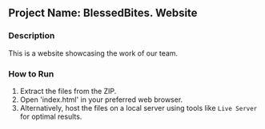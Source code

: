 ## Project Name: BlessedBites. Website 
### Description 
This is a website showcasing the work of our team.

### How to Run 
1. Extract the files from the ZIP.
2. Open 'index.html' in your preferred web browser.
3. Alternatively, host the files on a local server using tools like `Live Server` for optimal results.
